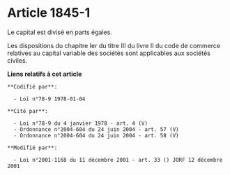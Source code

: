 # Article 1845-1

Le capital est divisé en parts égales.

Les dispositions du chapitre Ier du titre III du livre II du code de commerce relatives au capital variable des sociétés sont
applicables aux sociétés civiles.

**Liens relatifs à cet article**

	**Codifié par**:

	  - Loi n°78-9 1978-01-04

	**Cité par**:

	  - Loi n°78-9 du 4 janvier 1978 - art. 4 (V)
	  - Ordonnance n°2004-604 du 24 juin 2004 - art. 57 (V)
	  - Ordonnance n°2004-604 du 24 juin 2004 - art. 58 (V)

	**Modifié par**:

	  - Loi n°2001-1168 du 11 décembre 2001 - art. 33 () JORF 12 décembre 2001
